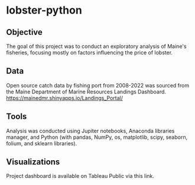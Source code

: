 # lobster-python

## Objective
The goal of this project was to conduct an exploratory analysis of Maine's fisheries, focusing mostly on factors influencing the price of lobster. 

## Data
Open source catch data by fishing port from 2008-2022 was sourced from the Maine Department of Marine Resources Landings Dashboard. 
https://mainedmr.shinyapps.io/Landings_Portal/ 

## Tools
Analysis was conducted using Jupiter notebooks, Anaconda libraries manager, and Python (with pandas, NumPy, os, matplotlib, scipy, seaborn, folium, and sklearn libraries).

## Visualizations
Project dashboard is available on Tableau Public via this link. 
